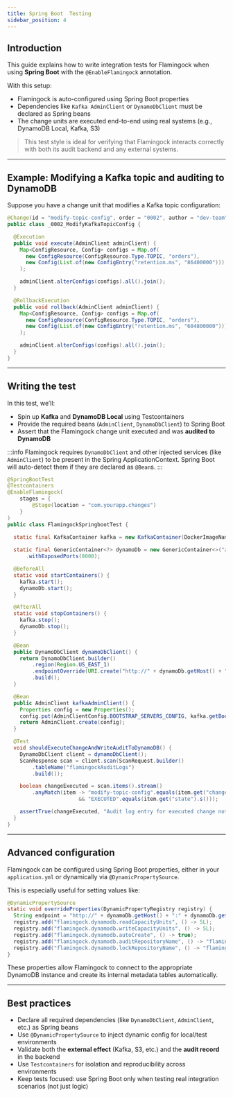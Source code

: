 ```yaml
---
title: Spring Boot  Testing
sidebar_position: 4
---
```


## Introduction

This guide explains how to write integration tests for Flamingock when using **Spring Boot** with the `@EnableFlamingock` annotation.

With this setup:

- Flamingock is auto-configured using Spring Boot properties
- Dependencies like `Kafka AdminClient` or `DynamoDbClient`  must be declared as Spring beans
- The change units are executed end-to-end using real systems (e.g., DynamoDB Local, Kafka, S3)

> This test style is ideal for verifying that Flamingock interacts correctly with both its audit backend and any external systems.

---

## Example: Modifying a Kafka topic and auditing to DynamoDB

Suppose you have a change unit that modifies a Kafka topic configuration:

```java
@Change(id = "modify-topic-config", order = "0002", author = "dev-team")
public class _0002_ModifyKafkaTopicConfig {

  @Execution
  public void execute(AdminClient adminClient) {
    Map<ConfigResource, Config> configs = Map.of(
      new ConfigResource(ConfigResource.Type.TOPIC, "orders"),
      new Config(List.of(new ConfigEntry("retention.ms", "86400000")))
    );

    adminClient.alterConfigs(configs).all().join();
  }

  @RollbackExecution
  public void rollback(AdminClient adminClient) {
    Map<ConfigResource, Config> configs = Map.of(
      new ConfigResource(ConfigResource.Type.TOPIC, "orders"),
      new Config(List.of(new ConfigEntry("retention.ms", "604800000")))
    );

    adminClient.alterConfigs(configs).all().join();
  }
}
```

---

## Writing the test

In this test, we’ll:

- Spin up **Kafka** and **DynamoDB Local** using Testcontainers
- Provide the required beans (`AdminClient`, `DynamoDbClient`) to Spring Boot
- Assert that the Flamingock change unit executed and was **audited to DynamoDB**

:::info 
Flamingock requires `DynamoDbClient` and other injected services (like `AdminClient`) to be present in the Spring ApplicationContext. Spring Boot will auto-detect them if they are declared as `@Bean`s.
:::
```java
@SpringBootTest
@Testcontainers
@EnableFlamingock(
    stages = {
        @Stage(location = "com.yourapp.changes")
    }
)
public class FlamingockSpringbootTest {

  static final KafkaContainer kafka = new KafkaContainer(DockerImageName.parse("confluentinc/cp-kafka:7.2.1"));
  
  static final GenericContainer<?> dynamoDb = new GenericContainer<>("amazon/dynamodb-local")
      .withExposedPorts(8000);

  @BeforeAll
  static void startContainers() {
    kafka.start();
    dynamoDb.start();
  }

  @AfterAll
  static void stopContainers() {
    kafka.stop();
    dynamoDb.stop();
  }

  @Bean
  public DynamoDbClient dynamoDbClient() {
    return DynamoDbClient.builder()
        .region(Region.US_EAST_1)
        .endpointOverride(URI.create("http://" + dynamoDb.getHost() + ":" + dynamoDb.getFirstMappedPort()))
        .build();
  }

  @Bean
  public AdminClient kafkaAdminClient() {
    Properties config = new Properties();
    config.put(AdminClientConfig.BOOTSTRAP_SERVERS_CONFIG, kafka.getBootstrapServers());
    return AdminClient.create(config);
  }

  @Test
  void shouldExecuteChangeAndWriteAuditToDynamoDB() {
    DynamoDbClient client = dynamoDbClient();
    ScanResponse scan = client.scan(ScanRequest.builder()
        .tableName("flamingockAuditLogs")
        .build());

    boolean changeExecuted = scan.items().stream()
        .anyMatch(item -> "modify-topic-config".equals(item.get("changeId").s())
                       && "EXECUTED".equals(item.get("state").s()));

    assertTrue(changeExecuted, "Audit log entry for executed change not found in DynamoDB");
  }
}
```

---

## Advanced configuration

Flamingock can be configured using Spring Boot properties, either in your `application.yml` or dynamically via `@DynamicPropertySource`.

This is especially useful for setting values like:

```java
@DynamicPropertySource
static void overrideProperties(DynamicPropertyRegistry registry) {
  String endpoint = "http://" + dynamoDb.getHost() + ":" + dynamoDb.getFirstMappedPort();
  registry.add("flamingock.dynamodb.readCapacityUnits", () -> 5L);
  registry.add("flamingock.dynamodb.writeCapacityUnits", () -> 5L);
  registry.add("flamingock.dynamodb.autoCreate", () -> true);
  registry.add("flamingock.dynamodb.auditRepositoryName", () -> "flamingockAuditLogs");
  registry.add("flamingock.dynamodb.lockRepositoryName", () -> "flamingockLocks");
}
```

These properties allow Flamingock to connect to the appropriate DynamoDB instance and create its internal metadata tables automatically.

---

## Best practices

- Declare all required dependencies (like `DynamoDbClient`, `AdminClient`, etc.) as Spring beans
- Use `@DynamicPropertySource` to inject dynamic config for local/test environments
- Validate both the **external effect** (Kafka, S3, etc.) and the **audit record** in the backend
- Use `Testcontainers` for isolation and reproducibility across environments
- Keep tests focused: use Spring Boot only when testing real integration scenarios (not just logic)
